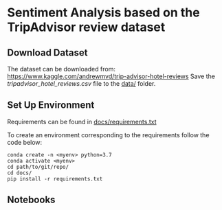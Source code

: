 # Sentiment Analysis based on the TripAdvisor review dataset

## Download Dataset
The dataset can be downloaded from: https://www.kaggle.com/andrewmvd/trip-advisor-hotel-reviews
Save the _tripadvisor_hotel_reviews.csv_ file to the [data/](https://gitlab.com/Notram1/sentiment-analysis-tripadvisor/-/tree/master/data/) folder.

## Set Up Environment
Requirements can be found in [docs/requirements.txt](https://gitlab.com/Notram1/sentiment-analysis-tripadvisor/-/tree/master/docs/requirements.txt)

To create an environment corresponding to the requirements follow the code below:

```
conda create -n <myenv> python=3.7
conda activate <myenv>
cd path/to/git/repo/
cd docs/
pip install -r requirements.txt
```

## Notebooks
